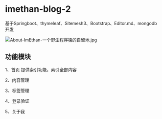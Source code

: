 # imethan-blog-2
基于Springboot、thymeleaf、Sitemesh3、Bootstrap、Editor.md、mongodb开发


<img src="/ethanwong/imethan-blog-2/blob/master/img/snapshot/About-ImEthan-%E4%B8%80%E4%B8%AA%E9%87%8E%E7%94%9F%E7%A8%8B%E5%BA%8F%E7%8C%BF%E7%9A%84%E8%87%AA%E7%95%99%E5%9C%B0.jpg?raw=true" alt="About-ImEthan-一个野生程序猿的自留地.jpg">

## 功能模块
1、首页
提供索引功能，索引全部内容

2、内容管理

3、标签管理

4、登录验证

5、关于我
